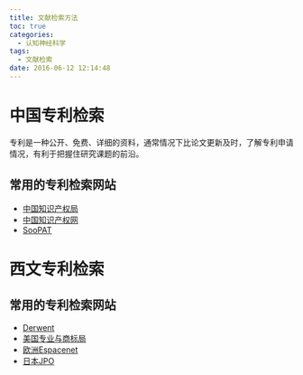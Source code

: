 ```yaml
---
title: 文献检索方法
toc: true
categories:
  - 认知神经科学
tags:
  - 文献检索
date: 2016-06-12 12:14:48
---
```

# 中国专利检索
专利是一种公开、免费、详细的资料，通常情况下比论文更新及时，了解专利申请情况，有利于把握住研究课题的前沿。
<!-- more -->
## 常用的专利检索网站
- [中国知识产权局](http://www.sipo.gov.cn)
- [中国知识产权网](http://www.cnipr.com.cn)
- [SooPAT](http://www2.soopat.com/Home/IIndex)

# 西文专利检索

## 常用的专利检索网站
- [Derwent](http://apps.webofknowledge.com/)
- [美国专业与商标局](http://patft.uspto.gov)
- [欧洲Espacenet](http://worldwide.espacenet.com/quickSearch?locale=en_EP)
- [日本JPO](http://www.jpo.go.jp)
